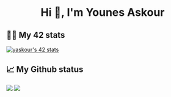 <h1 align="center">Hi 👋, I'm Younes Askour</h1>

## 👨‍💻 My 42 stats

[![yaskour's 42 stats](https://badge42.herokuapp.com/api/stats/yaskour?darkmode=true&cursus=42cursus)](https://github.com/JaeSeoKim/badge42)

## 📈 My Github status

<a href="https://github.com/Y-askour?tab=repositories">
  <img align="center" src="https://github-readme-stats.vercel.app/api/top-langs/?username=Y-askour&theme=dark"/>
</a>

<a href="https://github.com/Y-askour?tab=repositories">
 <img align="center" src="https://github-readme-stats.vercel.app/api?username=Y-askour&line_height=40&show_icons=true&theme=dark">
</a>

